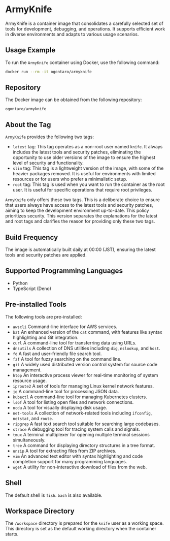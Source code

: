 # ArmyKnife

ArmyKnife is a container image that consolidates a carefully selected set of tools for development, debugging, and
operations. It supports efficient work in diverse environments and adapts to various usage scenarios.

## Usage Example

To run the `ArmyKnife` container using Docker, use the following command:

```bash
docker run --rm -it ogontaro/armyknife
```

## Repository

The Docker image can be obtained from the following repository:

`ogontaro/armyknife`

## About the Tag

`ArmyKnife` provides the following two tags:

- `latest` tag: This tag operates as a non-root user named `knife`. It always includes the latest tools and security patches, eliminating the opportunity to use older versions of the image to ensure the highest level of security and functionality.
- `slim` tag: This tag is a lightweight version of the image, with some of the heavier packages removed. It is useful for environments with limited resources or for users who prefer a minimalistic setup.
- `root` tag: This tag is used when you want to run the container as the root user. It is useful for specific operations that require root privileges.

`ArmyKnife` only offers these two tags. This is a deliberate choice to ensure that users always have access to the latest tools and security patches, aiming to keep the development environment up-to-date. This policy prioritizes security.
This version separates the explanations for the latest and root tags and clarifies the reason for providing only these two tags.

## Build Frequency

The image is automatically built daily at 00:00 (JST), ensuring the latest tools and security patches are applied.

## Supported Programming Languages

- Python
- TypeScript (Deno)

## Pre-installed Tools

The following tools are pre-installed:

- `awscli` Command-line interface for AWS services.
- `bat` An enhanced version of the `cat` command, with features like syntax highlighting and Git integration.
- `curl` A command-line tool for transferring data using URLs.
- `dnsutils` A collection of DNS utilities including `dig`, `nslookup`, and `host`.
- `fd` A fast and user-friendly file search tool.
- `fzf` A tool for fuzzy searching on the command line.
- `git` A widely used distributed version control system for source code management.
- `htop` An interactive process viewer for real-time monitoring of system resource usage.
- `iproute2` A set of tools for managing Linux kernel network features.
- `jq` A command-line tool for processing JSON data.
- `kubectl` A command-line tool for managing Kubernetes clusters.
- `lsof` A tool for listing open files and network connections.
- `ncdu` A tool for visually displaying disk usage.
- `net-tools` A collection of network-related tools including `ifconfig`, `netstat`, and `route`.
- `ripgrep` A fast text search tool suitable for searching large codebases.
- `strace` A debugging tool for tracing system calls and signals.
- `tmux` A terminal multiplexer for opening multiple terminal sessions simultaneously.
- `tree` A command for displaying directory structures in a tree format.
- `unzip` A tool for extracting files from ZIP archives.
- `vim` An advanced text editor with syntax highlighting and code completion support for many programming languages.
- `wget` A utility for non-interactive download of files from the web.

## Shell

The default shell is `fish`. `bash` is also available.

## Workspace Directory

The `/workspace` directory is prepared for the `knife` user as a working space. This directory is set as the default
working directory when the container starts.
